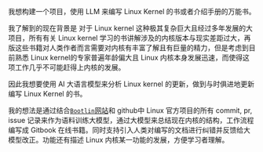 我想构建一个项目，使用 LLM 来编写 Linux Kernel 的书或者介绍手册的万能书。

我了解到的现在背景是 对于 Linux kernel 这种极其复杂巨大且经过多年发展的大项目，所有有关 Linux kernel 学习的书讲解涉及的内核版本与现实差距过大，再版这些书籍对人类作者而言需要对内核有丰富了解且有巨量的精力，但是考虑到目前熟悉 Linux kernel的专家普遍年龄偏大且 Linux 内核本身发展迅速，而使得这项工作几乎不可能赶得上内核的发展。

因此我想要使用 AI 大语言模型来分析 Linux kernel 的更新，做到与时俱进地更新编写 Linux Kernel 的书。

我的想法是通过结合[`Bootlin`网站](https://elixir.bootlin.com/linux/)和 github中 Linux 官方项目的所有 commit, pr, issue 记录来作为语料训练大模型，通过大模型来总结现在内核的结构，工作流程编写成 Gitbook 在线书籍。同时支持引入人类对编写的文档进行纠错并反馈给大模型改正。功能还有描述 Linux 内核某一功能的发展，方便学习者理解。

